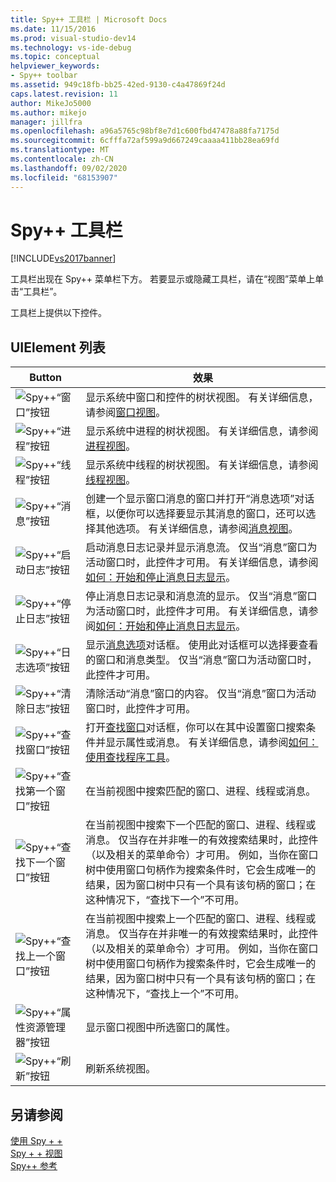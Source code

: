 ```yaml
---
title: Spy++ 工具栏 | Microsoft Docs
ms.date: 11/15/2016
ms.prod: visual-studio-dev14
ms.technology: vs-ide-debug
ms.topic: conceptual
helpviewer_keywords:
- Spy++ toolbar
ms.assetid: 949c18fb-bb25-42ed-9130-c4a47869f24d
caps.latest.revision: 11
author: MikeJo5000
ms.author: mikejo
manager: jillfra
ms.openlocfilehash: a96a5765c98bf8e7d1c600fbd47478a88fa7175d
ms.sourcegitcommit: 6cfffa72af599a9d667249caaaa411bb28ea69fd
ms.translationtype: MT
ms.contentlocale: zh-CN
ms.lasthandoff: 09/02/2020
ms.locfileid: "68153907"
---
```

# <a name="spy-toolbar"></a>Spy++ 工具栏
[!INCLUDE[vs2017banner](../includes/vs2017banner.md)]

工具栏出现在 Spy++ 菜单栏下方。 若要显示或隐藏工具栏，请在“视图”菜单上单击“工具栏”。  
  
 工具栏上提供以下控件。  
  
## <a name="uielement-list"></a>UIElement 列表  
  
|Button|效果|  
|------------|------------|  
|![Spy++“窗口”按钮](../debugger/media/icon-spy-windows.gif "Icon_Spy++_Windows")|显示系统中窗口和控件的树状视图。 有关详细信息，请参阅[窗口视图](../debugger/windows-view.md)。|  
|![Spy++“进程”按钮](../debugger/media/icon-spy-processes.gif "Icon_Spy++_Processes")|显示系统中进程的树状视图。 有关详细信息，请参阅[进程视图](../debugger/processes-view.md)。|  
|![Spy++“线程”按钮](../debugger/media/icon-spy-threads.gif "Icon_Spy++_Threads")|显示系统中线程的树状视图。 有关详细信息，请参阅[线程视图](../debugger/threads-view.md)。|  
|![Spy++“消息”按钮](../debugger/media/icon-spy-messages.gif "Icon_Spy++_Messages")|创建一个显示窗口消息的窗口并打开“消息选项”对话框，以便你可以选择要显示其消息的窗口，还可以选择其他选项。 有关详细信息，请参阅[消息视图](../debugger/messages-view.md)。|  
|![Spy++“启动日志”按钮](../debugger/media/icon-spy-startlog.gif "Icon_Spy++_StartLog")|启动消息日志记录并显示消息流。 仅当“消息”窗口为活动窗口时，此控件才可用。 有关详细信息，请参阅[如何：开始和停止消息日志显示](../debugger/how-to-start-and-stop-the-message-log-display.md)。|  
|![Spy++“停止日志”按钮](../debugger/media/icon-spy-stoplog.gif "Icon_Spy++_StopLog")|停止消息日志记录和消息流的显示。 仅当“消息”窗口为活动窗口时，此控件才可用。 有关详细信息，请参阅[如何：开始和停止消息日志显示](../debugger/how-to-start-and-stop-the-message-log-display.md)。|  
|![Spy++“日志选项”按钮](../debugger/media/icon-spy-logoptions.gif "Icon_Spy++_LogOptions")|显示[消息选项](../debugger/message-options-dialog-box.md)对话框。 使用此对话框可以选择要查看的窗口和消息类型。 仅当“消息”窗口为活动窗口时，此控件才可用。|  
|![Spy++“清除日志”按钮](../debugger/media/spy-clearlog.gif "Spy++_ClearLog")|清除活动“消息”窗口的内容。 仅当“消息”窗口为活动窗口时，此控件才可用。|  
|![Spy++“查找窗口”按钮](../debugger/media/icon-spy-findwindow.gif "Icon_Spy++_FindWindow")|打开[查找窗口](../debugger/find-window-dialog-box.md)对话框，你可以在其中设置窗口搜索条件并显示属性或消息。 有关详细信息，请参阅[如何：使用查找程序工具](../debugger/how-to-use-the-finder-tool.md)。|  
|![Spy++“查找第一个窗口”按钮](../debugger/media/icon-spy-window.gif "Icon_Spy++_Window")|在当前视图中搜索匹配的窗口、进程、线程或消息。|  
|![Spy++“查找下一个窗口”按钮](../debugger/media/icon-spy-nextwindow.gif "Icon_Spy++_NextWindow")|在当前视图中搜索下一个匹配的窗口、进程、线程或消息。 仅当存在并非唯一的有效搜索结果时，此控件（以及相关的菜单命令）才可用。 例如，当你在窗口树中使用窗口句柄作为搜索条件时，它会生成唯一的结果，因为窗口树中只有一个具有该句柄的窗口；在这种情况下，“查找下一个”不可用。|  
|![Spy++“查找上一个窗口”按钮](../debugger/media/icon-spy-prevwindow.gif "Icon_Spy++_PrevWindow")|在当前视图中搜索上一个匹配的窗口、进程、线程或消息。 仅当存在并非唯一的有效搜索结果时，此控件（以及相关的菜单命令）才可用。 例如，当你在窗口树中使用窗口句柄作为搜索条件时，它会生成唯一的结果，因为窗口树中只有一个具有该句柄的窗口；在这种情况下，“查找上一个”不可用。|  
|![Spy++“属性资源管理器”按钮](../debugger/media/icon-spy-propexp.gif "Icon_Spy++_PropExp")|显示窗口视图中所选窗口的属性。|  
|![Spy++“刷新”按钮](../debugger/media/icon-spy-refresh.gif "Icon_Spy++_Refresh")|刷新系统视图。|  
  
## <a name="see-also"></a>另请参阅  
 [使用 Spy + +](../debugger/using-spy-increment.md)   
 [Spy + + 视图](../debugger/spy-increment-views.md)   
 [Spy++ 参考](../debugger/spy-increment-reference.md)
